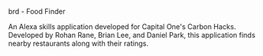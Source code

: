 brd - Food Finder

An Alexa skills application developed for Capital One's Carbon Hacks. Developed by Rohan Rane, Brian Lee, and Daniel Park, this application finds nearby restaurants along with their ratings. 
